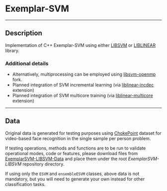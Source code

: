# Exemplar-SVM

---

## Description

Implementation of C++ Exemplar-SVM using either [LIBSVM](https://github.com/cjlin1/libsvm) or [LIBLINEAR](https://github.com/cjlin1/liblinear) library.

### Additional details

* Alternatively, multiprocessing can be employed using [libsvm-openmp](https://github.com/KenjiKyo/libsvm/tree/v322-openmp-win64-bins) fork.
* Planned integration of SVM incremental learning (via [liblinear-incdec](https://www.csie.ntu.edu.tw/~cjlin/papers/ws/) extension)  
* Planned integration of SVM multicore training (via [liblinear-multicore](https://www.csie.ntu.edu.tw/~cjlin/libsvmtools/multicore-liblinear/) extension)  

---

## Data

Original data is generated for testing purposes using [ChokePoint](http://arma.sourceforge.net/chokepoint/) dataset for video-based face recognition in the single sample per person problem.

If testing operations, methods and functions are to be run to validate operational modes, code or features, please download files from [ExemplarSVM-LIBSVM-Data](https://drive.google.com/drive/folders/0Bw9khIGD6JbbRzFfVDJ3cFNTM3c?usp=sharing) and place them under the root *ExemplarSVM-LIBSVM* repository directory.

If using only the `ESVM` and `ensembleESVM` classes, above data is not mandatory, but you will need to generate your own instead for other classification tasks.